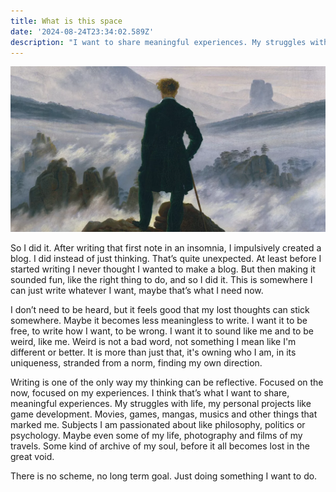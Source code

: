 ```yaml
---
title: What is this space
date: '2024-08-24T23:34:02.589Z'
description: "I want to share meaningful experiences. My struggles with life, my personal projects like game development. Movies, games, mangas, musics and other things that marked me. Subjects I am passionated about like philosophy, politics or psychology. Maybe even some of my life, photography and films of my travels."
---
```


![Wanderer](./wanderer.webp)

So I did it. After writing that first note in an insomnia, I impulsively created a blog. I did instead of just thinking. That’s quite unexpected. At least before I started writing I never thought I wanted to make a blog. But then making it sounded fun, like the right thing to do, and so I did it. This is somewhere I can just write whatever I want, maybe that’s what I need now.

I don’t need to be heard, but it feels good that my lost thoughts can stick somewhere. Maybe it becomes less meaningless to write. I want it to be free, to write how I want, to be wrong. I want it to sound like me and to be weird, like me. Weird is not a bad word, not something I mean like I'm different or better. It is more than just that, it's owning who I am, in its uniqueness, stranded from a norm, finding my own direction.

Writing is one of the only way my thinking can be reflective. Focused on the now, focused on my experiences. I think that’s what I want to share, meaningful experiences. My struggles with life, my personal projects like game development. Movies, games, mangas, musics and other things that marked me. Subjects I am passionated about like philosophy, politics or psychology. Maybe even some of my life, photography and films of my travels. Some kind of archive of my soul, before it all becomes lost in the great void.

There is no scheme, no long term goal. Just doing something I want to do.
